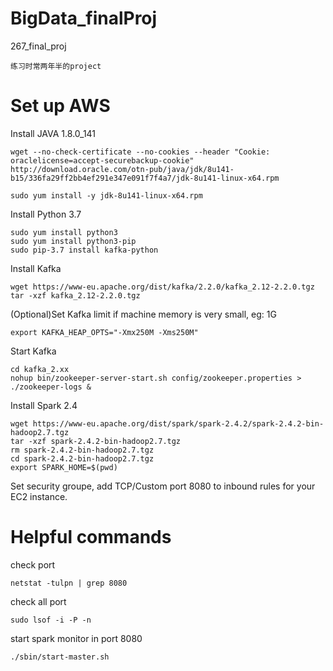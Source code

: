 # BigData_finalProj
267_final_proj

```
练习时常两年半的project
```

# Set up AWS

Install JAVA 1.8.0_141
```
wget --no-check-certificate --no-cookies --header "Cookie: oraclelicense=accept-securebackup-cookie" http://download.oracle.com/otn-pub/java/jdk/8u141-b15/336fa29ff2bb4ef291e347e091f7f4a7/jdk-8u141-linux-x64.rpm

sudo yum install -y jdk-8u141-linux-x64.rpm
```

Install Python 3.7
```
sudo yum install python3
sudo yum install python3-pip
sudo pip-3.7 install kafka-python
```

Install Kafka
```
wget https://www-eu.apache.org/dist/kafka/2.2.0/kafka_2.12-2.2.0.tgz
tar -xzf kafka_2.12-2.2.0.tgz 
```

(Optional)Set Kafka limit if machine memory is very small, eg: 1G
```
export KAFKA_HEAP_OPTS="-Xmx250M -Xms250M"
```

Start Kafka
```
cd kafka_2.xx
nohup bin/zookeeper-server-start.sh config/zookeeper.properties > ./zookeeper-logs &
```

Install Spark 2.4
```
wget https://www-eu.apache.org/dist/spark/spark-2.4.2/spark-2.4.2-bin-hadoop2.7.tgz
tar -xzf spark-2.4.2-bin-hadoop2.7.tgz
rm spark-2.4.2-bin-hadoop2.7.tgz 
cd spark-2.4.2-bin-hadoop2.7.tgz 
export SPARK_HOME=$(pwd)
```


Set security groupe, add TCP/Custom port 8080 to inbound rules for your EC2 instance.

# Helpful commands
check port
```
netstat -tulpn | grep 8080
```

check all port
```
sudo lsof -i -P -n
```

start spark monitor in port 8080
```
./sbin/start-master.sh
```

